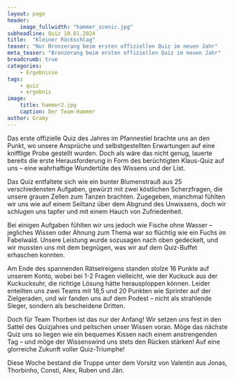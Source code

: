 ```yaml
---
layout: page
header:
    image_fullwidth: "hammer_scenic.jpg"
subheadline: Quiz 10.01.2024
title:  "Kleiner Rückschlag"
teaser: "Nur Bronzerang beim ersten offiziellen Quiz im neuen Jahr"
meta_teaser: "Bronzerang beim ersten offiziellen Quiz im neuen Jahr"
breadcrumb: true
categories:
    - Ergebnisse
tags:
    - quiz
    - ergebnis
image:
    title: hammer2.jpg
    caption: Der Team-Hammer
author: Gramy
---
```


Das erste offizielle Quiz des Jahres im Pfannestiel brachte uns an den Punkt, wo unsere Ansprüche und selbstgestellten Erwartungen auf eine knifflige Probe gestellt wurden. 
Doch als wäre das nicht genug, lauerte bereits die erste Herausforderung in Form des berüchtigten Klaus-Quiz auf uns – eine wahrhaftige Wundertüte des Wissens und der List.

Das Quiz entfaltete sich wie ein bunter Blumenstrauß aus 25 verschiedensten Aufgaben, gewürzt mit zwei köstlichen Scherzfragen, die unsere grauen Zellen zum Tanzen brachten. 
Zugegeben, manchmal fühlten wir uns wie auf einem Seiltanz über dem Abgrund des Unwissens, doch wir schlugen uns tapfer und mit einem Hauch von Zufriedenheit.

Bei einigen Aufgaben fühlten wir uns jedoch wie Fische ohne Wasser – jegliches Wissen oder Ahnung zum Thema war so flüchtig wie ein Fuchs im Fabelwald. 
Unsere Leistung wurde sozusagen nach oben gedeckelt, und wir mussten uns mit dem begnügen, was wir auf dem Quiz-Buffet erhaschen konnten.

Am Ende des spannenden Rätselreigens standen stolze 16 Punkte auf unserem Konto, wobei bei 1-2 Fragen vielleicht, wie der Kuckuck aus der Kuckucksuhr, die richtige Lösung hätte herausploppen können. 
Leider enteilten uns zwei Teams mit 18,5 und 20 Punkten wie Sprinter auf der Zielgeraden, und wir fanden uns auf dem Podest – nicht als strahlende Sieger, sondern als bescheidene Dritten.

Doch für Team Thorben ist das nur der Anfang! 
Wir setzen uns fest in den Sattel des Quizjahres und peitschen unser Wissen voran. 
Möge das nächste Quiz uns so liegen wie ein bequemes Kissen nach einem anstrengenden Tag – und möge der Wissenswind uns stets den Rücken stärken! 
Auf eine glorreiche Zukunft voller Quiz-Triumphe!

Diese Woche bestand die Truppe unter dem Vorsitz von Valentin aus Jonas, Thorbinho, Consti, Alex, Ruben und Jän.